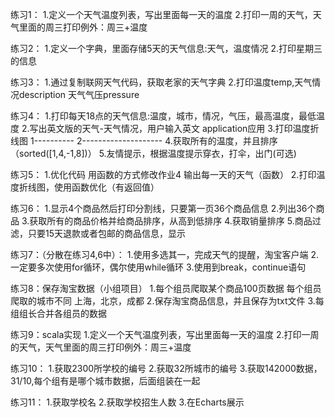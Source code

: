 练习1：
1.定义一个天气温度列表，写出里面每一天的温度
2.打印一周的天气，天气里面的周三打印例外：周三+温度

练习2：
1.定义一个字典，里面存储5天的天气信息:天气，温度情况
2.打印星期三的信息

练习3：
1.通过复制联网天气代码，获取老家的天气字典
2.打印温度temp,天气情况description 天气气压pressure

练习4：
1.打印每天18点的天气信息:温度，城市，情况，气压，最高温度，最低温度
2.写出英文版的天气-天气情况，用户输入英文   application应用
3.打印温度折线图
    1----------
    2--------------------
4.获取所有的温度，并且排序（sorted([1,4,-1,8])）
5.友情提示，根据温度提示穿衣，打伞，出门(可选)

练习5：
1.优化代码  用函数的方式修改作业4  输出每一天的天气（函数）
2.打印温度折线图，使用函数优化（有返回值）

练习6：
1.显示4个商品然后打印分割线，只要第一页36个商品信息
2.列出36个商品
3.获取所有的商品价格并给商品排序，从高到低排序
4.获取销量排序
5.商品过滤，只要15天退款或者包邮的商品信息，显示

练习7：（分散在练习4,6中）：
1.使用多选其一，完成天气的提醒，淘宝客户端
2.一定要多次使用for循环，偶尔使用while循环
3.使用到break，continue语句

练习8：保存淘宝数据（小组项目）
1.每个组员爬取某个商品100页数据 每个组员爬取的城市不同 上海，北京，成都
2.保存淘宝商品信息，并且保存为txt文件
3.每组组长合并各组员的数据

练习9：scala实现
1.定义一个天气温度列表，写出里面每一天的温度
2.打印一周的天气，天气里面的周三打印例外：周三+温度

练习10：
1.获取2300所学校的编号
2.获取32所城市的编号
3.获取142000数据，31/10,每个组有是哪个城市数据，后面组装在一起

练习11：
1.获取学校名
2.获取学校招生人数
3.在Echarts展示